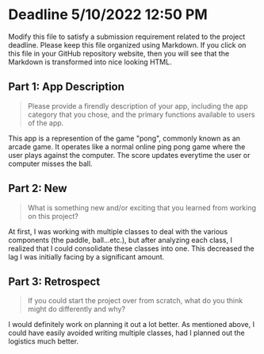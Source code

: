 # Deadline 5/10/2022 12:50 PM

Modify this file to satisfy a submission requirement related to the project
deadline. Please keep this file organized using Markdown. If you click on
this file in your GitHub repository website, then you will see that the
Markdown is transformed into nice looking HTML.

## Part 1: App Description

> Please provide a firendly description of your app, including the app
> category that you chose, and the primary functions available to users
> of the app.

This app is a represention of the game "pong", commonly known as an arcade game.
It operates like a normal online ping pong game where the user plays against the computer.
The score updates everytime the user or computer misses the ball.

## Part 2: New

> What is something new and/or exciting that you learned from working
> on this project?

At first, I was working with multiple classes to deal with the various components (the paddle, ball...etc.), but
after analyzing each class, I realized that I could consolidate these classes into one. This decreased the lag I was initially
facing by a significant amount.

## Part 3: Retrospect

> If you could start the project over from scratch, what do
> you think might do differently and why?

I would definitely work on planning it out a lot better. As mentioned above, I could have easily avoided writing
multiple classes, had I planned out the logistics much better.
